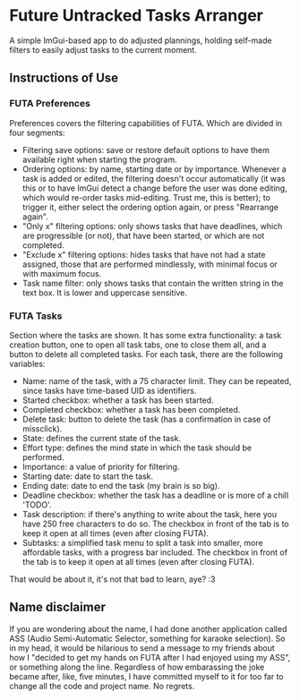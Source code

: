 # Future Untracked Tasks Arranger

A simple ImGui-based app to do adjusted plannings, holding self-made filters to easily adjust tasks to the current moment.

## Instructions of Use

### FUTA Preferences

Preferences covers the filtering capabilities of FUTA. Which are divided in four segments:
<ul>
	<li>Filtering save options: save or restore default options to have them available right when starting the program.</li>
	<li>Ordering options: by name, starting date or by importance. Whenever a task is added or edited, the filtering doesn't occur automatically (it was this
	or to have ImGui detect a change before the user was done editing, which would re-order tasks mid-editing. Trust me, this is better); to trigger it, either select
	the ordering option again, or press "Rearrange again".</li>
	<li>"Only x" filtering options: only shows tasks that have deadlines, which are progressible (or not), that have been started, or which are not completed.</li>
	<li>"Exclude x" filtering options: hides tasks that have not had a state assigned, those that are performed mindlessly, with minimal focus or with maximum focus.</li>
	<li>Task name filter: only shows tasks that contain the written string in the text box. It is lower and uppercase sensitive.</li>
</ul>

### FUTA Tasks

Section where the tasks are shown. It has some extra functionality: a task creation button, one to open all task tabs, one to close them all, 
and a button to delete all completed tasks.
For each task, there are the following variables:
<ul>
	<li>Name: name of the task, with a 75 character limit. They can be repeated, since tasks have time-based UID as identifiers.</li>
	<li>Started checkbox: whether a task has been started.</li>
	<li>Completed checkbox: whether a task has been completed.</li>
	<li>Delete task: button to delete the task (has a confirmation in case of missclick).</li>
	<li>State: defines the current state of the task.</li>
	<li>Effort type: defines the mind state in which the task should be performed.</li>
	<li>Importance: a value of priority for filtering.</li>
	<li>Starting date: date to start the task.</li>
	<li>Ending date: date to end the task (my brain is so big).</li>
	<li>Deadline checkbox: whether the task has a deadline or is more of a chill 'TODO'.</li>
	<li>Task description: if there's anything to write about the task, here you have 250 free characters to do so. The checkbox in front of the tab is to keep
	it open at all times (even after closing FUTA).</li>
	<li>Subtasks: a simplified task menu to split a task into smaller, more affordable tasks, with a progress bar included. The checkbox in front of the tab is to keep
	it open at all times (even after closing FUTA).</li>
</ul>

That would be about it, it's not that bad to learn, aye? :3

## Name disclaimer

If you are wondering about the name, I had done another application called ASS (Audio Semi-Automatic Selector, something for karaoke selection). So in my head, it
would be hilarious to send a message to my friends about how I "decided to get my hands on FUTA after I had enjoyed using my ASS", or something along the line. Regardless
of how embarassing the joke became after, like, five minutes, I have committed myself to it for too far to change all the code and project name. No regrets.

